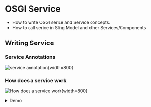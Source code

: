 # OSGI Service

> 
- How to write OSGI serice and Service concepts.
- How to call serice in Sling Model and other Services/Components

## Writing Service

### Service Annotations
![service annotation](/assets/img/aem/osgi-service-2.png){width=800}

### How does a service work 
![How does a service work](/assets/img/aem/osgi-service-3.png){width=800}


<details>
<summary>Demo</summary>
```java

@Component(service = GetTitleService.class, immediate = true)
public class GetTitleServiceImpl implements GetTitleService {

	private static final Logger LOG = LoggerFactory.getLogger(GetTitleServiceImpl.class);

	private ResourceResolverFactory resourceResolverFactory;

	//When Reference annotation is disallowed on fields, the solution is following
	@Reference
	public void bindResourceResolverFactory(ResourceResolverFactory resourceResolverFactory) {
		this.resourceResolverFactory = resourceResolverFactory;
	}

	@Reference
	public void unbindResourceResolverFactory(ResourceResolverFactory resourceResolverFactory) {
		this.resourceResolverFactory = resourceResolverFactory;
	}

	@Override
	public String getTitle() {
		try {
			//get ResourceResolver
			@SuppressWarnings("deprecation")
			ResourceResolver resourceResolver = resourceResolverFactory.getAdministrativeResourceResolver(null);
	   // get Resource
			Resource resource = resourceResolver.getResource("/content/htlblog/author");

			// get property  using adaptTo(), can also using getValueMap();
			ValueMap valueMap = resource.adaptTo(ValueMap.class);
			String title = valueMap.get("title", String.class);

			return title;
		} catch (Exception e) {
			LOG.info("\n Login Exception {} ", e.getMessage());
			return "error";
		}
	}
}

```
</details>


## Multiple Service Implementation
![Multiple service](/assets/img/aem/multi-service-call.png){width=800}

![Multiple service](/assets/img/aem/multi-service-call-2.png){width=800}

<details>
<summary>demo</summary>
```java
//service
@Component(service = MultiService.class,immediate = true,name = "serviceA")
@ServiceRanking(1000)
public class MultiServiceAImpl implements MultiService{
    private static final Logger LOG= LoggerFactory.getLogger(MultiServiceAImpl.class);


    @Override
    public String getName() {
        return "MultiServiceAImpl";
    }
}

```
```java
//model 
@Model(adaptables = SlingHttpServletRequest.class,
adapters = ServiceDemo.class,
defaultInjectionStrategy = DefaultInjectionStrategy.OPTIONAL)
public class ServiceDemoImpl  implements ServiceDemo {
		...
    @OSGiService(filter = "(component.name=serviceA)")
    MultiService multiService;

    @OSGiService(filter = "(component.name=com.aem.geeks.core.services.impl.MultiServiceBImpl)")
    MultiService multiServiceB;

    @Override
    public String getNameFromService() {
        return multiService.getName();
    }

    @Override
    public String getNameFromServiceB() {
        return multiServiceB.getName();
    }

		...
}
```
</details>
